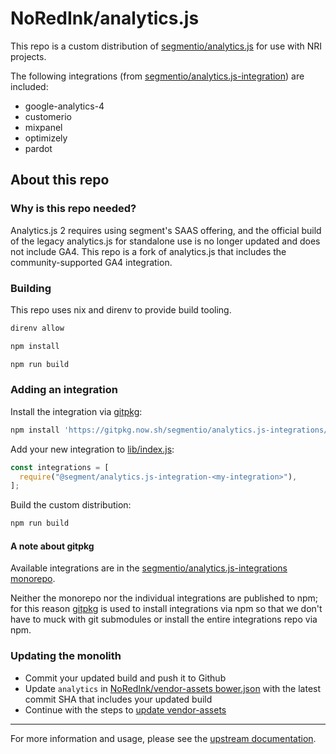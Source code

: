 # NoRedInk/analytics.js

This repo is a custom distribution of [segmentio/analytics.js](https://github.com/segmentio/analytics.js/tree/2.11.0) for use with NRI projects.

The following integrations (from [segmentio/analytics.js-integration](https://github.com/segmentio/analytics.js-integrations/tree/2d65a8eb942c8ff45f29dad908a063b36d7648eb)) are included:

- google-analytics-4
- customerio
- mixpanel
- optimizely
- pardot

## About this repo

### Why is this repo needed?

Analytics.js 2 requires using segment's SAAS offering, and the official build of the legacy analytics.js for standalone use is no longer updated and does not include GA4. This repo is a fork of analytics.js that includes the community-supported GA4 integration.

### Building

This repo uses nix and direnv to provide build tooling.

```bash
direnv allow

npm install

npm run build
```

### Adding an integration

Install the integration via [gitpkg](https://gitpkg.vercel.app/):

```bash
npm install 'https://gitpkg.now.sh/segmentio/analytics.js-integrations/integrations/<my-integration>?2d65a8eb942c8ff45f29dad908a063b36d7648eb'
```

Add your new integration to [lib/index.js](./lib/index.js):

```js
const integrations = [
  require("@segment/analytics.js-integration-<my-integration>"),
];
```

Build the custom distribution:

```bash
npm run build
```

#### A note about gitpkg

Available integrations are in the [segmentio/analytics.js-integrations monorepo](https://github.com/segmentio/analytics.js-integrations/tree/master/integrations).

Neither the monorepo nor the individual integrations are published to npm; for this reason [gitpkg](https://gitpkg.vercel.app/) is used to install integrations via npm so that we don't have to muck with git submodules or install the entire integrations repo via npm.

### Updating the monolith

- Commit your updated build and push it to Github
- Update `analytics` in [NoRedInk/vendor-assets bower.json](https://github.com/NoRedInk/vendor-assets/blob/master/bower.json#L4) with the latest commit SHA that includes your updated build
- Continue with the steps to [update vendor-assets](https://github.com/NoRedInk/wiki/blob/master/engineering/Updating-Dependencies.md#updating-vendor-assets)

---

For more information and usage, please see the [upstream documentation](https://github.com/segmentio/analytics.js/tree/2.11.0).
